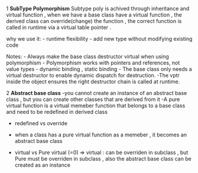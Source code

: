 1 **SubType Polymorphism**
Subtype poly is achived through inheritance and virtual function , when we have a base class have a virtual function , the derived class can override(change) the function , the correct function is called in runtime
via a virtual table pointer .

why we use it:
    - runtime flexibility 
    - add new type without modifying existing code
    
Notes:
    - Always make the base class destructor virtual when using polymorphism
    - Polymorphism works with pointers and references, not value types
    - dynamic binding ,  static binding
    - The base class only needs a virtual destructor to enable dynamic dispatch for destruction.
    -The vptr inside the object ensures the right destructor chain is called at runtime.


2 **Abstract base class**
-you cannot create an instance of an abstract base class , but you can create other classes that are derived from it 
-A pure virtual function is a virtual memeber function that belongs to a base class and need to be redefined in derived class 

- redefined vs override

- when a class has a pure virtual function as a memeber , it becomes an abstract base class 

- virtual vs Pure virtual (=0) => virtual : can be overriden in subclass , but Pure must be overriden in subclass , also the abstract base class can be created as an instance 

